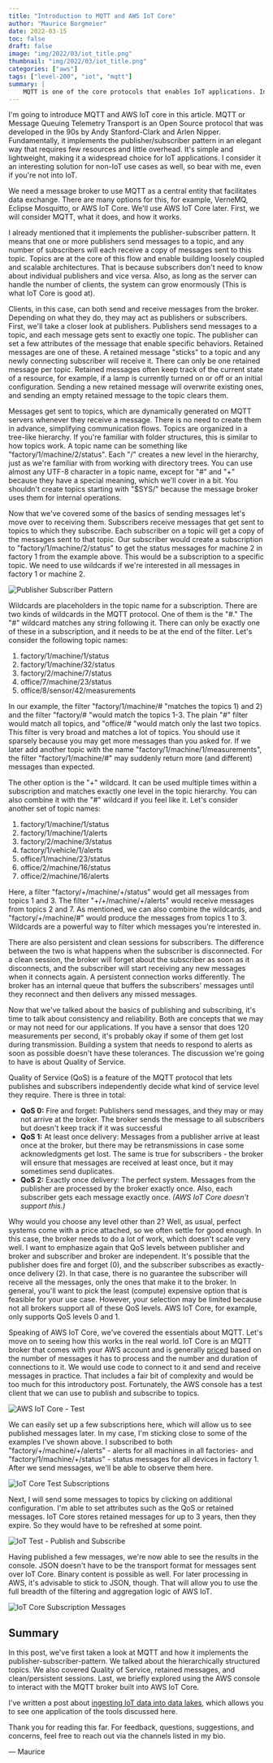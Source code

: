 ```yaml
---
title: "Introduction to MQTT and AWS IoT Core"
author: "Maurice Borgmeier"
date: 2022-03-15
toc: false
draft: false
image: "img/2022/03/iot_title.png"
thumbnail: "img/2022/03/iot_title.png"
categories: ["aws"]
tags: ["level-200", "iot", "mqtt"]
summary: |
    MQTT is one of the core protocols that enables IoT applications. In this post we'll first introduce MQTT and some of the core concepts. We'll also take a look at AWS IoT Core, the MQTT broker that comes bundled in AWS.
---
```


I'm going to introduce MQTT and AWS IoT core in this article. MQTT or Message Queuing Telemetry Transport is an Open Source protocol that was developed in the 90s by Andy Stanford-Clark and Arlen Nipper. Fundamentally, it implements the publisher/subscriber pattern in an elegant way that requires few resources and little overhead. It's simple and lightweight, making it a widespread choice for IoT applications. I consider it an interesting solution for non-IoT use cases as well, so bear with me, even if you're not into IoT.

We need a message broker to use MQTT as a central entity that facilitates data exchange. There are many options for this, for example, VerneMQ, Eclipse Mosquitto, or AWS IoT Core. We'll use AWS IoT Core later. First, we will consider MQTT, what it does, and how it works.

I already mentioned that it implements the publisher-subscriber pattern. It means that one or more publishers send messages to a topic, and any number of subscribers will each receive a copy of messages sent to this topic. Topics are at the core of this flow and enable building loosely coupled and scalable architectures. That is because subscribers don't need to know about individual publishers and vice versa. Also, as long as the server can handle the number of clients, the system can grow enormously (This is what IoT Core is good at).

Clients, in this case, can both send and receive messages from the broker. Depending on what they do, they may act as publishers or subscribers. First, we'll take a closer look at publishers. Publishers send messages to a topic, and each message gets sent to exactly one topic. The publisher can set a few attributes of the message that enable specific behaviors. Retained messages are one of these. A retained message "sticks" to a topic and any newly connecting subscriber will receive it. There can only be one retained message per topic. Retained messages often keep track of the current state of a resource, for example, if a lamp is currently turned on or off or an initial configuration. Sending a new retained message will overwrite existing ones, and sending an empty retained message to the topic clears them.

Messages get sent to topics, which are dynamically generated on MQTT servers whenever they receive a message. There is no need to create them in advance, simplifying communication flows. Topics are organized in a tree-like hierarchy. If you're familiar with folder structures, this is similar to how topics work. A topic name can be something like "factory/1/machine/2/status". Each "/" creates a new level in the hierarchy, just as we're familiar with from working with directory trees. You can use almost any UTF-8 character in a topic name, except for "#" and "+" because they have a special meaning, which we'll cover in a bit. You shouldn't create topics starting with "$SYS/" because the message broker uses them for internal operations.

Now that we've covered some of the basics of sending messages let's move over to receiving them. Subscribers receive messages that get sent to topics to which they subscribe. Each subscriber on a topic will get a copy of the messages sent to that topic. Our subscriber would create a subscription to "factory/1/machine/2/status" to get the status messages for machine 2 in factory 1 from the example above. This would be a subscription to a specific topic. We need to use wildcards if we're interested in all messages in factory 1 or machine 2.

![Publisher Subscriber Pattern](/img/2022/03/iot_publisher_subscriber.png)

Wildcards are placeholders in the topic name for a subscription. There are two kinds of wildcards in the MQTT protocol. One of them is the "#." The "#" wildcard matches any string following it. There can only be exactly one of these in a subscription, and it needs to be at the end of the filter. Let's consider the following topic names:

1. factory/1/machine/1/status
2. factory/1/machine/32/status
3. factory/2/machine/7/status
4. office/7/machine/23/status
5. office/8/sensor/42/measurements

In our example, the filter "factory/1/machine/# "matches the topics 1) and 2) and the filter "factory/# "would match the topics 1-3. The plain "#" filter would match all topics, and "office/# "would match only the last two topics. This filter is very broad and matches a lot of topics. You should use it sparsely because you may get more messages than you asked for. If we later add another topic with the name "factory/1/machine/1/measurements", the filter "factory/1/machine/#" may suddenly return more (and different) messages than expected.

The other option is the "+" wildcard. It can be used multiple times within a subscription and matches exactly one level in the topic hierarchy. You can also combine it with the "#" wildcard if you feel like it. Let's consider another set of topic names:

1. factory/1/machine/1/status
2. factory/1/machine/1/alerts
3. factory/2/machine/3/status
4. factory/1/vehicle/1/alerts
5. office/1/machine/23/status
6. office/2/machine/16/status
7. office/2/machine/16/alerts

Here, a filter "factory/+/machine/+/status" would get all messages from topics 1 and 3. The filter "+/+/machine/+/alerts" would receive messages from topics 2 and 7. As mentioned, we can also combine the wildcards, and "factory/+/machine/#" would produce the messages from topics 1 to 3. Wildcards are a powerful way to filter which messages you're interested in.

There are also persistent and clean sessions for subscribers. The difference between the two is what happens when the subscriber is disconnected. For a clean session, the broker will forget about the subscriber as soon as it disconnects, and the subscriber will start receiving any new messages when it connects again. A persistent connection works differently. The broker has an internal queue that buffers the subscribers' messages until they reconnect and then delivers any missed messages.

Now that we've talked about the basics of publishing and subscribing, it's time to talk about consistency and reliability. Both are concepts that we may or may not need for our applications. If you have a sensor that does 120 measurements per second, it's probably okay if some of them get lost during transmission. Building a system that needs to respond to alerts as soon as possible doesn't have these tolerances. The discussion we're going to have is about Quality of Service.

Quality of Service (QoS) is a feature of the MQTT protocol that lets publishes and subscribers independently decide what kind of service level they require. There is three in total:

- **QoS 0:** Fire and forget: Publishers send messages, and they may or may not arrive at the broker. The broker sends the message to all subscribers but doesn't keep track if it was successful
- **QoS 1:** At least once delivery: Messages from a publisher arrive at least once at the broker, but there may be retransmissions in case some acknowledgments get lost. The same is true for subscribers - the broker will ensure that messages are received at least once, but it may sometimes send duplicates.
- **QoS 2:** Exactly once delivery: The perfect system. Messages from the publisher are processed by the broker exactly once. Also, each subscriber gets each message exactly once. *(AWS IoT Core doesn't support this.)*

Why would you choose any level other than 2? Well, as usual, perfect systems come with a price attached, so we often settle for good enough. In this case, the broker needs to do a lot of work, which doesn't scale very well. I want to emphasize again that QoS levels between publisher and broker and subscriber and broker are independent. It's possible that the publisher does fire and forget (0), and the subscriber subscribes as exactly-once delivery (2). In that case, there is no guarantee the subscriber will receive all the messages, only the ones that make it to the broker. In general, you'll want to pick the least (compute) expensive option that is feasible for your use case. However, your selection may be limited because not all brokers support all of these QoS levels. AWS IoT Core, for example, only supports QoS levels 0 and 1.

Speaking of AWS IoT Core, we've covered the essentials about MQTT. Let's move on to seeing how this works in the real world. IoT Core is an MQTT broker that comes with your AWS account and is generally [priced](https://aws.amazon.com/iot-core/pricing/?nc1=h_ls) based on the number of messages it has to process and the number and duration of connections to it. We would use code to connect to it and send and receive messages in practice. That includes a fair bit of complexity and would be too much for this introductory post. Fortunately, the AWS console has a test client that we can use to publish and subscribe to topics.

![AWS IoT Core - Test](/img/2022/03/iot_test.png)

We can easily set up a few subscriptions here, which will allow us to see published messages later. In my case, I'm sticking close to some of the examples I've shown above. I subscribed to both "factory/+/machine/+/alerts" - alerts for all machines in all factories- and "factory/1/machine/+/status" - status messages for all devices in factory 1. After we send messages, we'll be able to observe them here.

![IoT Core Test Subscriptions](/img/2022/03/iot_subscriptions_small.png)

Next, I will send some messages to topics by clicking on additional configuration. I'm able to set attributes such as the QoS or retained messages. IoT Core stores retained messages for up to 3 years, then they expire. So they would have to be refreshed at some point.

![IoT Test - Publish and Subscribe](/img/2022/03/iot_publish_menu.png)

Having published a few messages, we're now able to see the results in the console. JSON doesn't have to be the transport format for messages sent over IoT Core. Binary content is possible as well. For later processing in AWS, it's advisable to stick to JSON, though. That will allow you to use the full breadth of the filtering and aggregation logic of AWS IoT.

![IoT Core Subscription Messages](/img/2022/03/iot_subscription_messages.png)

## Summary

In this post, we've first taken a look at MQTT and how it implements the publisher-subscriber-pattern. We talked about the hierarchically structured topics. We also covered Quality of Service, retained messages, and clean/persistent sessions. Last, we briefly explored using the AWS console to interact with the MQTT broker built into AWS IoT Core.

I've written a post about [ingesting IoT data into data lakes](https://dev.to/aws-builders/how-to-ingest-mqtt-data-from-vernemq-into-your-data-lake-using-iot-core-4el2), which allows you to see one application of the tools discussed here.

Thank you for reading this far. For feedback, questions, suggestions, and concerns, feel free to reach out via the channels listed in my bio.

&mdash; Maurice